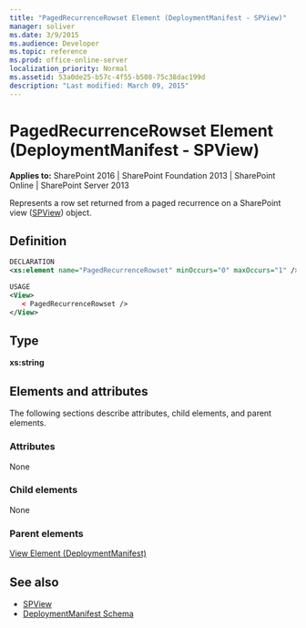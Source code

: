 ```yaml
---
title: "PagedRecurrenceRowset Element (DeploymentManifest - SPView)"
manager: soliver
ms.date: 3/9/2015
ms.audience: Developer
ms.topic: reference
ms.prod: office-online-server
localization_priority: Normal
ms.assetid: 53a0de25-b57c-4f55-b508-75c38dac199d
description: "Last modified: March 09, 2015"
---
```


# PagedRecurrenceRowset Element (DeploymentManifest - SPView)

**Applies to:** SharePoint 2016 | SharePoint Foundation 2013 | SharePoint Online | SharePoint Server 2013 
  
Represents a row set returned from a paged recurrence on a SharePoint view ([SPView](https://msdn.microsoft.com/library/Microsoft.SharePoint.SPView.aspx)) object. 

## Definition

```XML
DECLARATION
<xs:element name="PagedRecurrenceRowset" minOccurs="0" maxOccurs="1" />

USAGE
<View>
   < PagedRecurrenceRowset />
</View>

```

## Type

**xs:string**
  
## Elements and attributes

The following sections describe attributes, child elements, and parent elements.

### Attributes

None
   
### Child elements

None
   
### Parent elements

[View Element (DeploymentManifest)](view-element-deploymentmanifest.md)
   
## See also

- [SPView](https://msdn.microsoft.com/library/Microsoft.SharePoint.SPView.aspx)
- [DeploymentManifest Schema](deploymentmanifest-schema.md)


